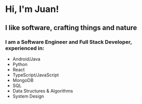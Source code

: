 <!--<p align="center">
  <a target="blank"><img src="https://media.licdn.com/dms/image/C4E16AQFliazEvSYEnQ/profile-displaybackgroundimage-shrink_350_1400/0/1633797164395?e=1711584000&v=beta&t=4qJjnGU2RoY9eVAkq7-s5SgiGTDghwlll_oAebLarJ4" width="100%" height="200" alt="Juan Diaz" /></a>
</p>-->

# Hi, I'm Juan!
## I like software, crafting things and nature
### I am a Software Engineer and Full Stack Developer, experienced in:

- Android/Java
- Python
- React
- TypeScript/JavaScript
- MongoDB
- SQL
- Data Structures & Algorithms
- System Design

